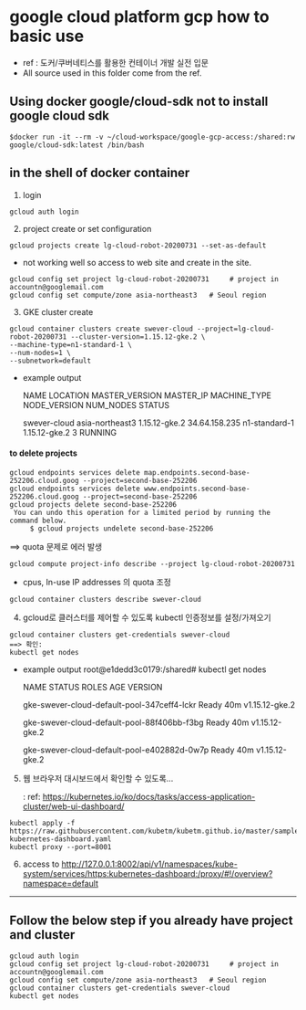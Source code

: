 # google cloud platform gcp how to basic use

 - ref : 도커/쿠버네티스를 활용한 컨테이너 개발 실전 입문
 - All source used in this folder come from the ref.

## Using docker google/cloud-sdk not to install google cloud sdk                          
```
$docker run -it --rm -v ~/cloud-workspace/google-gcp-access:/shared:rw google/cloud-sdk:latest /bin/bash
```

## in the shell of docker container 

1. login
```
gcloud auth login
```


2. project create or set configuration
```
gcloud projects create lg-cloud-robot-20200731 --set-as-default
```
- not working well so access to web site and create in the site. 

```
gcloud config set project lg-cloud-robot-20200731     # project in accountn@googlemail.com
gcloud config set compute/zone asia-northeast3   # Seoul region

```
3. GKE cluster create
```
gcloud container clusters create swever-cloud --project=lg-cloud-robot-20200731 --cluster-version=1.15.12-gke.2 \
--machine-type=n1-standard-1 \
--num-nodes=1 \
--subnetwork=default
```
- example output

  NAME          LOCATION         MASTER_VERSION  MASTER_IP      MACHINE_TYPE   NODE_VERSION   NUM_NODES  STATUS

  swever-cloud  asia-northeast3  1.15.12-gke.2   34.64.158.235  n1-standard-1  1.15.12-gke.2  3          RUNNING


#### to delete projects
```
gcloud endpoints services delete map.endpoints.second-base-252206.cloud.goog --project=second-base-252206
gcloud endpoints services delete www.endpoints.second-base-252206.cloud.goog --project=second-base-252206
gcloud projects delete second-base-252206
 You can undo this operation for a limited period by running the command below.
     $ gcloud projects undelete second-base-252206
```

==> quota 문제로 에러 발생
```
gcloud compute project-info describe --project lg-cloud-robot-20200731
```
- cpus, In-use IP addresses 의  quota 조정
```
gcloud container clusters describe swever-cloud
```


4. gcloud로 클러스터를 제어할 수 있도록 kubectl 인증정보를 설정/가져오기
```
gcloud container clusters get-credentials swever-cloud
==> 확인: 
kubectl get nodes  
```
- example output
  root@e1dedd3c0179:/shared# kubectl get nodes
  
  NAME                                          STATUS   ROLES    AGE   VERSION
  
  gke-swever-cloud-default-pool-347ceff4-lckr   Ready    <none>   40m   v1.15.12-gke.2
  
  gke-swever-cloud-default-pool-88f406bb-f3bg   Ready    <none>   40m   v1.15.12-gke.2
  
  gke-swever-cloud-default-pool-e402882d-0w7p   Ready    <none>   40m   v1.15.12-gke.2


5. 웹 브라우저 대시보드에서 확인할 수 있도록...
 
      : ref: https://kubernetes.io/ko/docs/tasks/access-application-cluster/web-ui-dashboard/
```
kubectl apply -f https://raw.githubusercontent.com/kubetm/kubetm.github.io/master/sample/practice/appendix/gcp-kubernetes-dashboard.yaml 
kubectl proxy --port=8001
```

6. access to http://127.0.0.1:8002/api/v1/namespaces/kube-system/services/https:kubernetes-dashboard:/proxy/#!/overview?namespace=default



---
## Follow the below step if you already have project and cluster

```
gcloud auth login
gcloud config set project lg-cloud-robot-20200731     # project in accountn@googlemail.com
gcloud config set compute/zone asia-northeast3   # Seoul region
gcloud container clusters get-credentials swever-cloud
kubectl get nodes  
```
